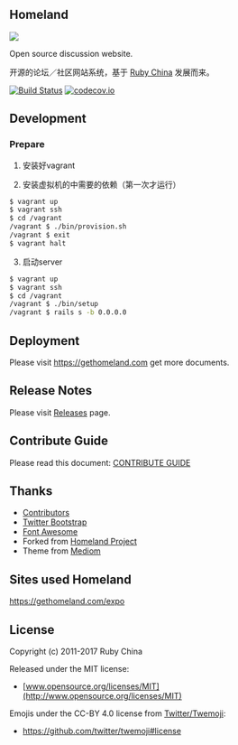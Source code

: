 Homeland
--------

![](https://gethomeland.com/images/text-logo.svg)

Open source discussion website.

开源的论坛／社区网站系统，基于 [Ruby China](https://ruby-china.org) 发展而来。

[![Build Status](https://travis-ci.org/ruby-china/homeland.svg?branch=master)](https://travis-ci.org/ruby-china/homeland) [![codecov.io](https://codecov.io/github/ruby-china/homeland/coverage.svg?branch=master)](https://codecov.io/github/ruby-china/homeland?branch=master)

## Development

### Prepare

1. 安装好vagrant

2. 安装虚拟机的中需要的依赖（第一次才运行）

```bash
$ vagrant up
$ vagrant ssh
$ cd /vagrant
/vagrant $ ./bin/provision.sh 
/vagrant $ exit
$ vagrant halt
```

3. 启动server

```bash
$ vagrant up
$ vagrant ssh
$ cd /vagrant
/vagrant $ ./bin/setup
/vagrant $ rails s -b 0.0.0.0
```

## Deployment

Please visit https://gethomeland.com get more documents.

## Release Notes

Please visit [Releases](https://github.com/ruby-china/homeland/releases) page.

## Contribute Guide

Please read this document: [CONTRIBUTE GUIDE](https://github.com/ruby-china/homeland/blob/master/CONTRIBUTE.md)

## Thanks

* [Contributors](https://github.com/ruby-china/homeland/contributors)
* [Twitter Bootstrap](https://twitter.github.com/bootstrap)
* [Font Awesome](http://fortawesome.github.io/Font-Awesome/icons/)
* Forked from [Homeland Project](https://github.com/huacnlee/homeland)
* Theme from [Mediom](https://github.com/huacnlee/mediom)

## Sites used Homeland

https://gethomeland.com/expo

## License

Copyright (c) 2011-2017 Ruby China

Released under the MIT license:

* [www.opensource.org/licenses/MIT](http://www.opensource.org/licenses/MIT)

Emojis under the CC-BY 4.0 license from [Twitter/Twemoji][twemoji]:

* https://github.com/twitter/twemoji#license

[twemoji]: https://github.com/twitter/twemoji
